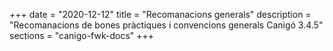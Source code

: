 +++
date        = "2020-12-12"
title       = "Recomanacions generals"
description = "Recomanacions de bones pràctiques i convencions generals Canigó 3.4.5"
sections    = "canigo-fwk-docs"
+++